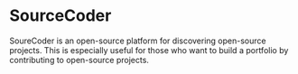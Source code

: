# SourceCoder

SoureCoder is an open-source platform for discovering open-source projects.
This is especially useful for those who want to build a portfolio by contributing
to open-source projects. 
